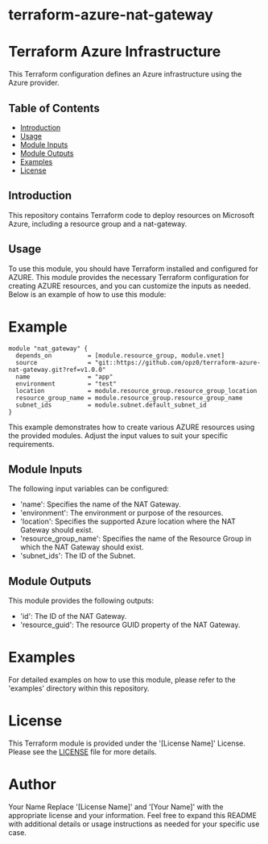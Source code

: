 # terraform-azure-nat-gateway
# Terraform Azure Infrastructure

This Terraform configuration defines an Azure infrastructure using the Azure provider.

## Table of Contents

- [Introduction](#introduction)
- [Usage](#usage)
- [Module Inputs](#module-inputs)
- [Module Outputs](#module-outputs)
- [Examples](#examples)
- [License](#license)

## Introduction
This repository contains Terraform code to deploy resources on Microsoft Azure, including a resource group and a nat-gateway.

## Usage
To use this module, you should have Terraform installed and configured for AZURE. This module provides the necessary Terraform configuration
for creating AZURE resources, and you can customize the inputs as needed. Below is an example of how to use this module:

# Example

```hcl
module "nat_gateway" {
  depends_on          = [module.resource_group, module.vnet]
  source              = "git::https://github.com/opz0/terraform-azure-nat-gateway.git?ref=v1.0.0"
  name                = "app"
  environment         = "test"
  location            = module.resource_group.resource_group_location
  resource_group_name = module.resource_group.resource_group_name
  subnet_ids          = module.subnet.default_subnet_id
}
```
This example demonstrates how to create various AZURE resources using the provided modules. Adjust the input values to suit your specific requirements.

## Module Inputs
The following input variables can be configured:

- 'name': Specifies the name of the NAT Gateway.
- 'environment': The environment or purpose of the resources.
- 'location': Specifies the supported Azure location where the NAT Gateway should exist.
- 'resource_group_name': Specifies the name of the Resource Group in which the NAT Gateway should exist.
- 'subnet_ids': The ID of the Subnet.

## Module Outputs
This module provides the following outputs:

- 'id': The ID of the NAT Gateway.
- 'resource_guid':  The resource GUID property of the NAT Gateway.

# Examples
For detailed examples on how to use this module, please refer to the 'examples' directory within this repository.

# License
This Terraform module is provided under the '[License Name]' License. Please see the [LICENSE](https://github.com/opz0/terraform-azure-nat-gateway/blob/readme/LICENSE) file for more details.

# Author
Your Name
Replace '[License Name]' and '[Your Name]' with the appropriate license and your information. Feel free to expand this README with additional details or usage instructions as needed for your specific use case.
